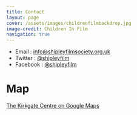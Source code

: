```yaml
---
title: Contact
layout: page
cover: /assets/images/childrenfilmbackdrop.jpg
image-credit: Children In Film
navigation: true
---
```


<ul>
  <li>Email <i class="fa fa-envelope-o"></i>: <a style="display:inline" href="mailto:info@shipleyfilmsociety.org.uk">info@shipleyfilmsociety.org.uk</a></li>
  <li>Twitter <i class="fa fa-twitter"></i>: <a style="display:inline" href="http://twitter.com/shipleyfilm" title="Find us on Twitter">@shipleyfilm</a></li>  
  <li>Facebook <i class="fa fa-facebook"></i>: <a style="display:inline" href="http://facebook.com/shipleyfilm" title="Find us on Facebook">@shipleyfilm</a></li>
</ul>


# Map

<a href="https://www.google.co.uk/maps/place/Kirkgate+Centre/@53.8339731,-1.7811685,17z/data=!4m2!3m1!1s0x0000000000000000:0xca1123ec9aa18c59">The Kirkgate Centre on Google Maps</a>  




